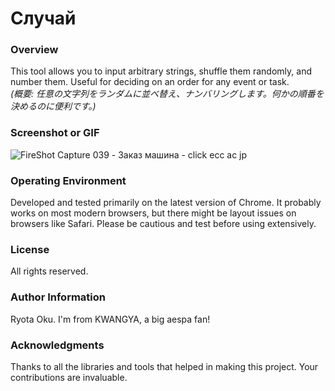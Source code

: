 # Случай

### Overview
This tool allows you to input arbitrary strings, shuffle them randomly, and number them. Useful for deciding on an order for any event or task.  
*(概要: 任意の文字列をランダムに並べ替え、ナンバリングします。何かの順番を決めるのに便利です。)*

### Screenshot or GIF
![FireShot Capture 039 - Заказ машина - click ecc ac jp](https://github.com/RyotaOku/Sluchay/assets/114388961/b7603f37-726c-4b6e-a634-11608dda79d9)


### Operating Environment
Developed and tested primarily on the latest version of Chrome. It probably works on most modern browsers, but there might be layout issues on browsers like Safari. Please be cautious and test before using extensively.

### License
All rights reserved. 

### Author Information
Ryota Oku. I'm from KWANGYA, a big aespa fan!

### Acknowledgments
Thanks to all the libraries and tools that helped in making this project. Your contributions are invaluable.
